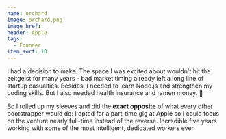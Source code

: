 ```yaml
---
name: orchard
image: orchard.png
image_href:
header: Apple
tags:
  - Founder
item_sort: 10
---
```

I had a decision to make. The space I was excited about wouldn't hit the zeitgeist for many years - bad market timing already left a long line of startup casualties. Besides, I needed to learn Node.js and strengthen my coding skills. But I also needed health insurance and ramen money. 🤔

So I rolled up my sleeves and did the **exact opposite** of what every other bootstrapper would do: I opted for a part-time gig at Apple so I could focus on the venture nearly full-time instead of the reverse. Incredible five years working with some of the most intelligent, dedicated workers ever.
